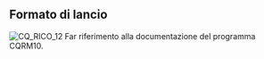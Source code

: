## Formato di lancio

![CQ_RICO_12](https://doc.smeup.com/immagini/MBDOC_OGG-P_CQRM40/CQ_RICO_12.png)
Far riferimento alla documentazione del programma CQRM10.
